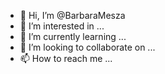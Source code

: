 - 👋 Hi, I’m @BarbaraMesza
- 👀 I’m interested in ...
- 🌱 I’m currently learning ...
- 💞️ I’m looking to collaborate on ...
- 📫 How to reach me ...

<!---
BarbaraMesza/BarbaraMesza is a ✨ special ✨ repository because its `README.md` (this file) appears on your GitHub profile.
You can click the Preview link to take a look at your changes.
--->
